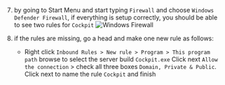 
7. by going to Start Menu and start typing `Firewall` and choose `Windows Defender Firewall`, if everything is setup correctly, you should be able to see two rules for `Cockpit` 
![Windows Firewall](/_res/Network/Firewall1.jpg)

6. if the rules are missing, go a head and make one new rule as follows:
	- Right click `Inbound Rules > New rule > Program > This program path` browse to select the server build `Cockpit.exe` Click next `Allow the connection` > check all three boxes `Domain, Private & Public`. Click next to name the rule `Cockpit`  and finish
